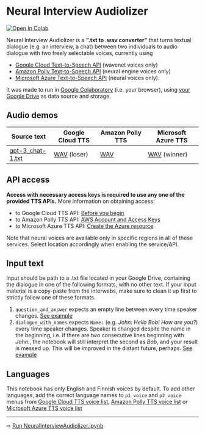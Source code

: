 # Neural Interview Audiolizer

[![Open In Colab](https://colab.research.google.com/assets/colab-badge.svg)](https://colab.research.google.com/github/olaviinha/NeuralInterviewAudiolizer/blob/main/NeuralInterviewAudiolizer.ipynb)

Neural Interview Audiolizer is a **".txt to .wav converter"** that turns textual dialogue (e.g. an interview, a chat) between two individuals to audio dialogue with two freely selectable voices, currently using
- [Google Cloud Text-to-Speech API](https://cloud.google.com/text-to-speech) (wavenet voices only)
- [Amazon Polly Text-to-Speech API](https://aws.amazon.com/polly/) (neural engine voices only)
- [Microsoft Azure Text-to-Speech API](https://azure.microsoft.com/en-us/services/cognitive-services/text-to-speech/) (neural voices only).

It was made to run in [Google Colaboratory](https://colab.research.google.com/) (i.e. your browser), using [your Google Drive](https://drive.google.com/drive/my-drive) as data source and storage.

## Audio demos

Source text | Google Cloud TTS | Amazon Polly TTS | Microsoft Azure TTS
------------ | ------------ | ------------ | ------------
[gpt-3_chat-1.txt](https://storage.googleapis.com/olaviinha/github/neural-interview-audiolizer/gpt-3_chat-1.txt) | [WAV](https://storage.googleapis.com/olaviinha/github/neural-interview-audiolizer/chat-1_google_tts_kzcl.wav) (loser) | [WAV](https://storage.googleapis.com/olaviinha/github/neural-interview-audiolizer/chat-1_polly_mpfi.wav) |  [WAV](https://storage.googleapis.com/olaviinha/github/neural-interview-audiolizer/chat-1_azure_zzwo.wav) (winner)

## API access

**Access with necessary access keys is required to use any one of the provided TTS APIs.** More information on obtaining access:
- to Google Cloud TTS API: [Before you begin](https://cloud.google.com/text-to-speech/docs/quickstart-client-libraries#before-you-begin)
- to Amazon Polly TTS API: [AWS Account and Access Keys](https://docs.aws.amazon.com/powershell/latest/userguide/pstools-appendix-sign-up.html)
- to Microsoft Azure TTS API: [Create the Azure resource](https://docs.microsoft.com/en-us/azure/cognitive-services/speech-service/overview#create-the-azure-resource)

Note that neural voices are available only in specific regions in all of these services. Select location accordingly when enabling the service/API.

## Input text
Input should be path to a .txt file located in your Google Drive, containing the dialogue in one of the following formats, with no other text. If your input material is a copy-paste from the interwebs, make sure to clean it up first to strictly follow one of these formats.
1) `question_and_answer` expects an empty line between every time speaker changes. [See example](https://raw.githubusercontent.com/olaviinha/NeuralInterviewAudiolizer/main/example_question_and_answer.txt)
2) `dialogue_with_names` expects `Name:` (e.g. _John: Hello Bob! How are you?_) every time speaker changes. Speaker is changed despite the name in the beginning, i.e. if there are two consecutive lines beginning with _John:_, the notebook will still interpret the second as _Bob_, and your result is messed up. This will be improved in the distant future, perhaps. [See example](https://raw.githubusercontent.com/olaviinha/NeuralInterviewAudiolizer/main/example_dialogue_with_names.txt)

## Languages
This notebook has only English and Finnish voices by default. To add other languages, add the correct language names to `p1_voice` and `p2_voice` menus from [Google Cloud TTS voice list](https://cloud.google.com/text-to-speech/docs/voices), [Amazon Polly TTS voice list](https://docs.aws.amazon.com/polly/latest/dg/voicelist.html) or [Microsoft Azure TTS voice list](https://docs.microsoft.com/azure/cognitive-services/speech-service/language-support#text-to-speech)

---

⇨ [Run NeuralInterviewAudiolizer.ipynb](https://colab.research.google.com/github/olaviinha/NeuralInterviewAudiolizer/blob/main/NeuralInterviewAudiolizer.ipynb)
